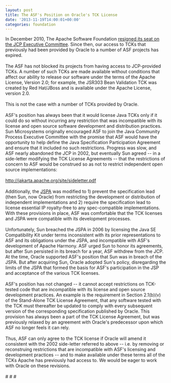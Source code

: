 ```yaml
---
layout: post
title: The ASF's Position on Oracle's TCK License
date: '2013-11-19T14:00:01+00:00'
categories: foundation
---
```

<div>In December 2010, The Apache Software Foundation <a href="https://blogs.apache.org/foundation/entry/the_asf_resigns_from_the">resigned its seat on the JCP Executive Committee</a>. Since then, our access to TCKs that previously had been provided by Oracle to a number of ASF projects has expired.</div> 
  <div><br /></div> 
  <div>The ASF has not blocked its projects from having access to JCP-provided TCKs. A number of such TCKs are made available without conditions that affect our ability to release our software under the terms of the Apache License, Version 2.0; for example, the JSR303 Bean Validation TCK was created by Red Hat/JBoss and is available under the Apache License, version 2.0.</div> 
  <div><br /></div> 
  <div>This is not the case with a number of TCKs provided by Oracle.</div> 
  <div><br /></div> 
  <div>ASF's position has always been that it would license Java TCKs only if it could do so without incurring any restriction that was incompatible with its license and open source software development and distribution practices. Sun Microsystems originally encouraged ASF to join the Java Community Process Executive Committee with the promise that ASF would have the opportunity to help define the Java Specification Participation Agreement and ensure that it included no such restrictions. Progress was slow, and ASF nearly abandoned the JCP in 2002, but eventually Sun agreed -- in a side-letter modifying the TCK License Agreements -- that the restrictions of concern to ASF would be construed so as not to restrict independent open source implementations:</div> 
  <div><br /></div> 
  <div> <a href="http://jakarta.apache.org/site/sideletter.pdf">http://jakarta.apache.org/site/sideletter.pdf</a></div> 
  <div><br /></div> 
  <div>Additionally, the <a href="http://jcp.org/aboutJava/communityprocess/JSPA2.pdf">JSPA</a> was modified to 1) prevent the specification lead (then Sun, now Oracle) from restricting the development or distribution of independent implementations and 2) require the specification lead to license essential IP royalty-free to any spec-compatible implementations. With these provisions in place, ASF was comfortable that the TCK licenses and JSPA were compatible with its development processes.</div> 
  <div><br /></div> 
  <div>Unfortunately, Sun breached the JSPA in 2006 by licensing the Java SE Compatibility Kit under terms inconsistent with its prior representations to ASF and its obligations under the JSPA, and incompatible with ASF's development of Apache Harmony. ASF urged Sun to honor its agreements, but after Sun persisted in its breach for a year, ASF withdrew from the JCP. At the time, Oracle supported ASF's position that Sun was in breach of the JSPA. But after acquiring Sun, Oracle adopted Sun's policy, disregarding the limits of the JSPA that formed the basis for ASF's participation in the JSP and acceptance of the various TCK licenses.</div> 
  <div><br /></div> 
  <div>ASF's position has not changed -- it cannot accept restrictions on TCK-tested code that are incompatible with its license and open source development practices. An example is the requirement in Section 2.1(b)(v) of the Stand-Alone TCK License Agreement, that any software tested with the TCK must thereafter be updated to comply with every subsequent version of the corresponding specification published by Oracle. This provision has always been a part of the TCK License Agreement, but was previously relaxed by an agreement with Oracle's predecessor upon which ASF no longer feels it can rely.</div> 
  <div><br /></div> 
  <div>Thus, ASF can only agree to the TCK license if Oracle will amend it consistent with the 2002 side-letter referred to above -- i.e. by removing or reconstruing restrictions that are incompatible with ASF's licensing and development practices -- and to make available under these terms all of the TCKs Apache has previously had access to. We would be eager to work with Oracle on these revisions.</div> 
  <div><br /></div> 
  <div># # #</div>
